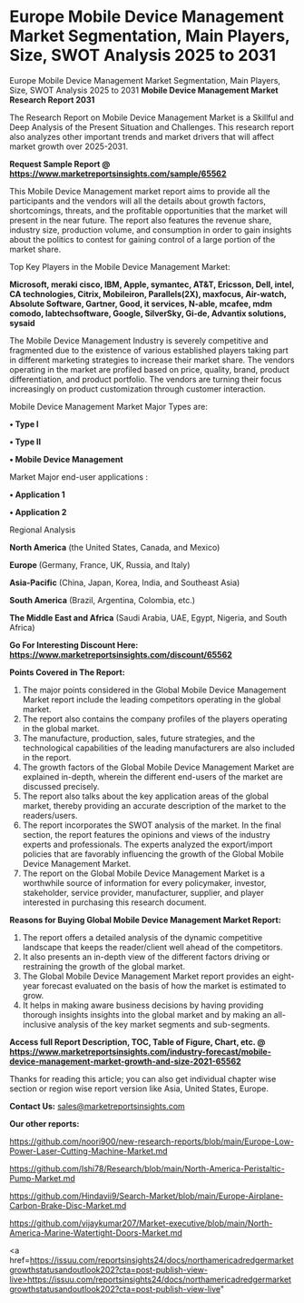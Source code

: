 # Europe Mobile Device Management Market Segmentation, Main Players, Size, SWOT Analysis 2025 to 2031
 Europe Mobile Device Management Market Segmentation, Main Players, Size, SWOT Analysis 2025 to 2031
<strong>Mobile Device Management Market Research Report 2031</strong>

The Research Report on Mobile Device Management Market is a Skillful and Deep Analysis of the Present Situation and Challenges. This research report also analyzes other important trends and market drivers that will affect market growth over 2025-2031.

<strong>Request Sample Report @ <a href=https://www.marketreportsinsights.com/sample/65562>https://www.marketreportsinsights.com/sample/65562</a></strong>

This Mobile Device Management market report aims to provide all the participants and the vendors will all the details about growth factors, shortcomings, threats, and the profitable opportunities that the market will present in the near future. The report also features the revenue share, industry size, production volume, and consumption in order to gain insights about the politics to contest for gaining control of a large portion of the market share.

Top Key Players in the Mobile Device Management Market:

<strong>Microsoft, meraki cisco, IBM, Apple, symantec, AT&T, Ericsson, Dell, intel, CA technologies, Citrix, Mobileiron, Parallels(2X), maxfocus, Air-watch, Absolute Software, Gartner, Good, it services, N-able, mcafee, mdm comodo, labtechsoftware, Google, SilverSky, Gi-de, Advantix solutions, sysaid</strong>

The Mobile Device Management Industry is severely competitive and fragmented due to the existence of various established players taking part in different marketing strategies to increase their market share. The vendors operating in the market are profiled based on price, quality, brand, product differentiation, and product portfolio. The vendors are turning their focus increasingly on product customization through customer interaction.

Mobile Device Management Market Major Types are:

<strong>• Type I

• Type II

• Mobile Device Management</strong>

Market Major end-user applications :

<strong>• Application 1

• Application 2</strong>

Regional Analysis

</u><strong><b>North America</b></strong> (the United States, Canada, and Mexico)

<strong><b>Europe </b></strong>(Germany, France, UK, Russia, and Italy)

<strong><b>Asia-Pacific</b></strong> (China, Japan, Korea, India, and Southeast Asia)

<strong><b>South America</b></strong> (Brazil, Argentina, Colombia, etc.)

<strong><b>The Middle East and Africa</b></strong> (Saudi Arabia, UAE, Egypt, Nigeria, and South Africa)

<strong>Go For Interesting Discount Here: <a href=https://www.marketreportsinsights.com/discount/65562>https://www.marketreportsinsights.com/discount/65562</a></strong>

<strong>Points Covered in The Report:</strong>
<ol>
  <li>The major points considered in the Global Mobile Device Management Market report include the leading competitors operating in the global market.</li>
  <li>The report also contains the company profiles of the players operating in the global market.</li>
  <li>The manufacture, production, sales, future strategies, and the technological capabilities of the leading manufacturers are also included in the report.</li>
  <li>The growth factors of the Global Mobile Device Management Market are explained in-depth, wherein the different end-users of the market are discussed precisely.</li>
  <li>The report also talks about the key application areas of the global market, thereby providing an accurate description of the market to the readers/users.</li>
  <li>The report incorporates the SWOT analysis of the market. In the final section, the report features the opinions and views of the industry experts and professionals. The experts analyzed the export/import policies that are favorably influencing the growth of the Global Mobile Device Management Market.</li>
  <li>The report on the Global Mobile Device Management Market is a worthwhile source of information for every policymaker, investor, stakeholder, service provider, manufacturer, supplier, and player interested in purchasing this research document.</li>
</ol>
<strong>Reasons for Buying Global Mobile Device Management Market Report:</strong>

<ol>
  <li>The report offers a detailed analysis of the dynamic competitive landscape that keeps the reader/client well ahead of the competitors.</li>
  <li>It also presents an in-depth view of the different factors driving or restraining the growth of the global market.</li>
  <li>The Global Mobile Device Management Market report provides an eight-year forecast evaluated on the basis of how the market is estimated to grow.</li>
  <li>It helps in making aware business decisions by having providing thorough insights insights into the global market and by making an all-inclusive analysis of the key market segments and sub-segments.</li>
</ol>
<strong>Access full Report Description, TOC, Table of Figure, Chart, etc. @ <a href=https://www.marketreportsinsights.com/industry-forecast/mobile-device-management-market-growth-and-size-2021-65562>https://www.marketreportsinsights.com/industry-forecast/mobile-device-management-market-growth-and-size-2021-65562</a></strong>


Thanks for reading this article; you can also get individual chapter wise section or region wise report version like Asia, United States, Europe.

<strong>Contact Us:</strong>
sales@marketreportsinsights.com

<strong>Our other reports:</strong>

<a href=https://github.com/noori900/new-research-reports/blob/main/Europe-Low-Power-Laser-Cutting-Machine-Market.md>https://github.com/noori900/new-research-reports/blob/main/Europe-Low-Power-Laser-Cutting-Machine-Market.md</a>

<a href=https://github.com/Ishi78/Research/blob/main/North-America-Peristaltic-Pump-Market.md>https://github.com/Ishi78/Research/blob/main/North-America-Peristaltic-Pump-Market.md</a>

<a href=https://github.com/Hindavii9/Search-Market/blob/main/Europe-Airplane-Carbon-Brake-Disc-Market.md>https://github.com/Hindavii9/Search-Market/blob/main/Europe-Airplane-Carbon-Brake-Disc-Market.md</a>

<a href=https://github.com/vijaykumar207/Market-executive/blob/main/North-America-Marine-Watertight-Doors-Market.md>https://github.com/vijaykumar207/Market-executive/blob/main/North-America-Marine-Watertight-Doors-Market.md</a>

<a href=https://issuu.com/reportsinsights24/docs/northamericadredgermarketgrowthstatusandoutlook202?cta=post-publish-view-live>https://issuu.com/reportsinsights24/docs/northamericadredgermarketgrowthstatusandoutlook202?cta=post-publish-view-live</a>"
